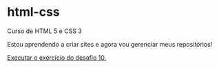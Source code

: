 # html-css
 Curso de HTML 5 e CSS 3

 Estou aprendendo a criar sites e agora vou gerenciar meus repositórios!

 <a href="https://heliooak.github.io/html-css/exercicios/desafio010/android.html#">Executar o exercício do desafio 10.</a>
